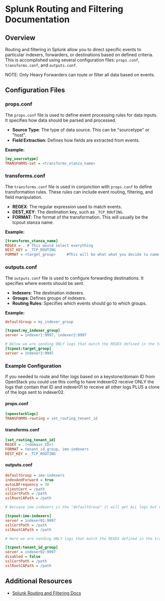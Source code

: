 
# Splunk Routing and Filtering Documentation

## Overview

Routing and filtering in Splunk allow you to direct specific events to particular indexers, forwarders, or destinations based on defined criteria. This is accomplished using several configuration files: `props.conf`, `transforms.conf`, and `outputs.conf`.

NOTE: Only Heavy Forwarders can route or filter all data based on events.

## Configuration Files

### props.conf

The `props.conf` file is used to define event processing rules for data inputs. It specifies how data should be parsed and processed.

-  **Source Type**: The type of data source. This can be "sourcetype" or "host".
-  **Field Extraction**: Defines how fields are extracted from events.

**Example:**

```ini
[my_sourcetype]
TRANSFORMS-set = <transforms_stanza_name>
```

### transforms.conf

The `transforms.conf` file is used in conjunction with `props.conf` to define transformation rules. These rules can include event routing, filtering, and field manipulation.

- **REGEX**: The regular expression used to match events.
- **DEST_KEY**: The destination key, such as `_TCP_ROUTING`.
- **FORMAT**: The format of the transformation. This will usually be the tcpout stanza name.

**Example:**

```ini
[transforms_stanza_name]
REGEX = . # This would select everything
DEST_KEY = _TCP_ROUTING
FORMAT = <target_group> 	#This will be what what you decide to name your group in outputs.conf 
```
### outputs.conf

The `outputs.conf` file is used to configure forwarding destinations. It specifies where events should be sent.

-   **Indexers**: The destination indexers.
-   **Groups**: Defines groups of indexers.
-   **Routing Rules**: Specifies which events should go to which groups.

**Example:**
```ini
defaultGroup = my_indexer_group

[tcpout:my_indexer_group]
server = indexer1:9997, indexer2:9997 

# Below we are sending ONLY logs that match the REGEX defined in the transforms.conf file
[tcpout:target_group]
server = indexer3:9997
```
### Example Configuration
If you needed to route and filter logs based on a keystone/domain ID from OpenStack you could use this config to have indexer02 receive ONLY the logs that contain that ID and indexer01 to receive all other logs PLUS a clone of the logs sent to indexer02.

#### props.conf
```ini
[openstacklogs]
TRANSFORMS-routing = set_routing_tenant_id
```
#### transforms.conf
```ini
[set_routing_tenant_id]
REGEX = .(<domain_ID>)
FORMAT = tenant_id_group, ime-indexers
DEST_KEY = _TCP_ROUTING
```
#### outputs.conf
```ini
defaultGroup = ime-indexers
indexAndForward = true
autoLBFrequency = 30
clientCert = /path
sslCertPath = /path
sslRootCAPath = /path

# Becuase ime-indexers is the "defaultGroup" it will get ALL logs but notice in transforms.conf we also had to specify the "ime-indexers" group in the "set_routing_tenant_id" block. If not there the deaultGroup will NOT recieve the filtered logs getting sent to indexer02.

[tcpout:ime-indexers]
server = indexer01:9997
sslCertPath = /path
sslRootCAPath = /path

# Here we are sending ONLY logs that match the REGEX defined in the transforms.conf file.

[tcpout:tenant_id_group]
server = indexer02:9997
disabled = false
sslCertPath = /path
sslRootCAPath = /path
```
## Additional Resources

- [Splunk Routing and Filtering Docs](https://docs.splunk.com/Documentation/Splunk/9.2.1/Forwarding/Routeandfilterdatad)
